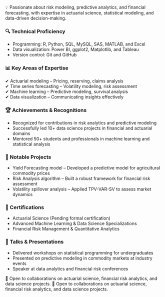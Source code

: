 💡 Passionate about risk modeling, predictive analytics, and financial forecasting, with expertise in actuarial science, statistical modeling, and data-driven decision-making.  

### 🔍 Technical Proficiency  
- Programming: R, Python, SQL, MySQL, SAS, MATLAB, and Excel
- Data visualization: Power BI, ggplot2, Matplotlib, and Tableau  
- Version control: Git and GitHub
### 📊 Key Areas of Expertise  
✔ Actuarial modeling – Pricing, reserving, claims analysis  
✔ Time series forecasting – Volatility modeling, risk assessment  
✔ Machine learning – Predictive modeling, survival analysis  
✔ Data visualization – Communicating insights effectively  
### 🏆 Achievements & Recognitions
- Recognized for contributions in risk analytics and predictive modeling
- Successfully led 10+ data science projects in financial and actuarial domains  
- Mentored 50+ students and professionals in machine learning and statistical analysis  

### 🌟 Notable Projects 
- Yield Forecasting model – Developed a predictive model for agricultural commodity prices  
- Risk Analysis algorithm – Built a robust framework for financial risk assessment  
- Volatility spillover analysis – Applied TPV-VAR-SV to assess market dynamics  

### 📜 Certifications  
- Actuarial Science (Pending formal certification)  
- Advanced Machine Learning & Data Science Specializations  
- Financial Risk Management & Quantitative Analytics  

### 🎤 Talks & Presentations 
- Delivered workshops on statistical programming for undergraduates  
- Presented on predictive modeling in commodity markets at industry events  
- Speaker at data analytics and financial risk conferences 

🚀 Open to collaborations on actuarial science, financial risk analytics, and data science projects. 
🚀 Open to collaborations on actuarial science, financial risk analytics, and data science projects.  
